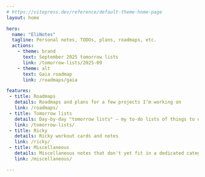 ```yaml
---
# https://vitepress.dev/reference/default-theme-home-page
layout: home

hero:
  name: "EliNotes"
  tagline: Personal notes, TODOs, plans, roadmaps, etc.
  actions:
    - theme: brand
      text: September 2025 tomorrow lists
      link: /tomorrow-lists/2025-09
    - theme: alt
      text: Gaia roadmap
      link: /roadmaps/gaia

features:
 - title: Roadmaps
   details: Roadmaps and plans for a few projects I’m working on
   link: /roadmaps/
 - title: Tomorrow lists
   details: Day-by-day "tomorrow lists" — my to-do lists of things to do for the next day
   link: /tomorrow-lists/
 - title: Ricky
   details: Ricky workout cards and notes
   link: /ricky/
 - title: Miscellaneous
   details: Miscellaneous notes that don't yet fit in a dedicated category
   link: /miscellaneous/

---
```

